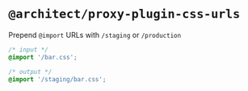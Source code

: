 # `@architect/proxy-plugin-css-urls`

Prepend `@import` URLs with `/staging` or `/production`

```css
/* input */
@import '/bar.css';

/* output */
@import '/staging/bar.css';
```
